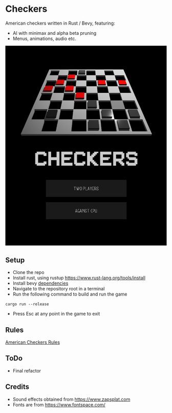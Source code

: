 # Checkers
American checkers written in Rust / Bevy, featuring:
 - AI with minimax and alpha beta pruning
 - Menus, animations, audio etc.

![Screenshot](https://github.com/ushahid/checkers/blob/main/media/screenshot.png)

## Setup
- Clone the repo
- Install rust, using rustup https://www.rust-lang.org/tools/install
- Install bevy [dependencies](https://github.com/bevyengine/bevy/blob/main/docs/linux_dependencies.md)
- Navigate to the repository root in a terminal
- Run the following command to build and run the game
```
cargo run --release
```
- Press Esc at any point in the game to exit

## Rules
[American Checkers Rules](https://www.thesprucecrafts.com/play-checkers-using-standard-rules-409287)


## ToDo
- Final refactor

## Credits
- Sound effects obtained from https://www.zapsplat.com
- Fonts are from https://www.fontspace.com/
